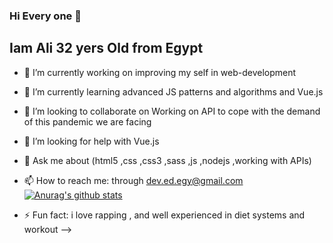 ### Hi Every one 👋
## Iam Ali 32 yers Old from Egypt 

- 🔭 I’m currently working on improving my self in web-development 
- 🌱 I’m currently learning  advanced JS patterns and algorithms  and Vue.js 
- 👯 I’m looking to collaborate on Working on API to cope with the demand of this pandemic we are facing
- 🤔 I’m looking for help with  Vue.js
- 💬 Ask me about   (html5 ,css ,css3 ,sass ,js ,nodejs ,working with APIs) 
- 📫 How to reach me: through dev.ed.egy@gmail.com
[![Anurag's github stats](https://github-readme-stats.vercel.app/api?username=Arigatouz)](https://github.com/anuraghazra/github-readme-stats)

- ⚡ Fun fact: i love rapping  , and well experienced in diet systems and workout 
-->
